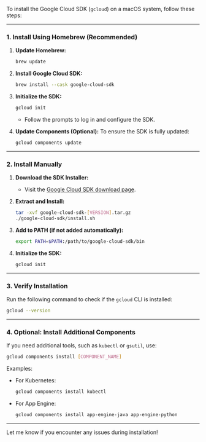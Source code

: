 To install the Google Cloud SDK (`gcloud`) on a macOS system, follow these steps:

---

### **1. Install Using Homebrew (Recommended)**
1. **Update Homebrew:**
   ```bash
   brew update
   ```
2. **Install Google Cloud SDK:**
   ```bash
   brew install --cask google-cloud-sdk
   ```
3. **Initialize the SDK:**
   ```bash
   gcloud init
   ```
   - Follow the prompts to log in and configure the SDK.

4. **Update Components (Optional):**
   To ensure the SDK is fully updated:
   ```bash
   gcloud components update
   ```

---

### **2. Install Manually**
1. **Download the SDK Installer:**
   - Visit the [Google Cloud SDK download page](https://cloud.google.com/sdk/docs/install#mac).

2. **Extract and Install:**
   ```bash
   tar -xvf google-cloud-sdk-[VERSION].tar.gz
   ./google-cloud-sdk/install.sh
   ```

3. **Add to PATH (if not added automatically):**
   ```bash
   export PATH=$PATH:/path/to/google-cloud-sdk/bin
   ```

4. **Initialize the SDK:**
   ```bash
   gcloud init
   ```

---

### **3. Verify Installation**
Run the following command to check if the `gcloud` CLI is installed:
```bash
gcloud --version
```

---

### **4. Optional: Install Additional Components**
If you need additional tools, such as `kubectl` or `gsutil`, use:
```bash
gcloud components install [COMPONENT_NAME]
```

Examples:
- For Kubernetes:
  ```bash
  gcloud components install kubectl
  ```

- For App Engine:
  ```bash
  gcloud components install app-engine-java app-engine-python
  ```

---

Let me know if you encounter any issues during installation!
